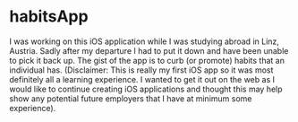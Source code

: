 # habitsApp
I was working on this iOS application while I was studying abroad in Linz, Austria. Sadly after my departure I had to put it down and have been unable to pick it back up. The gist of the app is to curb (or promote) habits that an individual has.  (Disclaimer: This is really my first iOS app so it was most definitely all a learning experience. I wanted to get it out on the web as I would like to continue creating iOS applications and thought this may help show any potential future employers that I have at minimum some experience). 
